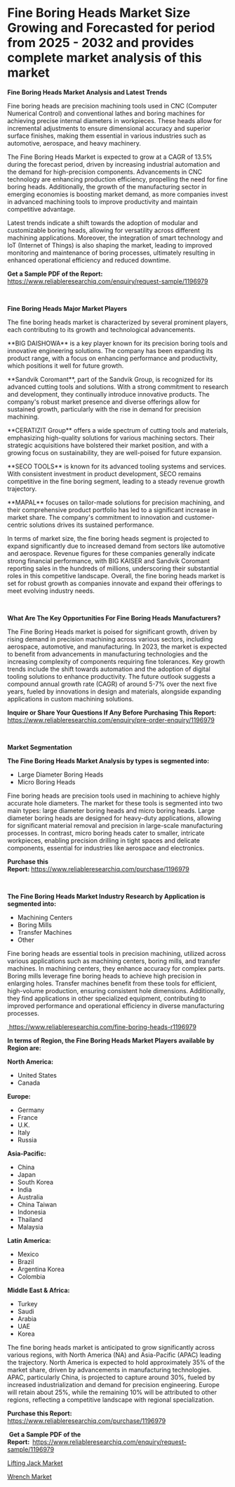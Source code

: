 <p><h1>Fine Boring Heads Market Size Growing and Forecasted for period from 2025 - 2032 and provides complete market analysis of this market</h1></p><p><strong>Fine Boring Heads Market Analysis and Latest Trends</strong></p>
<p><p>Fine boring heads are precision machining tools used in CNC (Computer Numerical Control) and conventional lathes and boring machines for achieving precise internal diameters in workpieces. These heads allow for incremental adjustments to ensure dimensional accuracy and superior surface finishes, making them essential in various industries such as automotive, aerospace, and heavy machinery.</p><p>The Fine Boring Heads Market is expected to grow at a CAGR of 13.5% during the forecast period, driven by increasing industrial automation and the demand for high-precision components. Advancements in CNC technology are enhancing production efficiency, propelling the need for fine boring heads. Additionally, the growth of the manufacturing sector in emerging economies is boosting market demand, as more companies invest in advanced machining tools to improve productivity and maintain competitive advantage.</p><p>Latest trends indicate a shift towards the adoption of modular and customizable boring heads, allowing for versatility across different machining applications. Moreover, the integration of smart technology and IoT (Internet of Things) is also shaping the market, leading to improved monitoring and maintenance of boring processes, ultimately resulting in enhanced operational efficiency and reduced downtime.</p></p>
<p><strong>Get a Sample PDF of the Report:&nbsp;</strong> <a href="https://www.reliableresearchiq.com/enquiry/request-sample/1196979?utm_campaign=1129&utm_medium=2&utm_source=Github&utm_content=ia&utm_term=19022025&utm_id=fine-boring-heads">https://www.reliableresearchiq.com/enquiry/request-sample/1196979</a></p>
<p>&nbsp;</p>
<p><strong>Fine Boring Heads Major Market Players</strong></p>
<p><p>The fine boring heads market is characterized by several prominent players, each contributing to its growth and technological advancements. </p><p>**BIG DAISHOWA** is a key player known for its precision boring tools and innovative engineering solutions. The company has been expanding its product range, with a focus on enhancing performance and productivity, which positions it well for future growth.</p><p>**Sandvik Coromant**, part of the Sandvik Group, is recognized for its advanced cutting tools and solutions. With a strong commitment to research and development, they continually introduce innovative products. The company's robust market presence and diverse offerings allow for sustained growth, particularly with the rise in demand for precision machining.</p><p>**CERATIZIT Group** offers a wide spectrum of cutting tools and materials, emphasizing high-quality solutions for various machining sectors. Their strategic acquisitions have bolstered their market position, and with a growing focus on sustainability, they are well-poised for future expansion.</p><p>**SECO TOOLS** is known for its advanced tooling systems and services. With consistent investment in product development, SECO remains competitive in the fine boring segment, leading to a steady revenue growth trajectory.</p><p>**MAPAL** focuses on tailor-made solutions for precision machining, and their comprehensive product portfolio has led to a significant increase in market share. The company's commitment to innovation and customer-centric solutions drives its sustained performance.</p><p>In terms of market size, the fine boring heads segment is projected to expand significantly due to increased demand from sectors like automotive and aerospace. Revenue figures for these companies generally indicate strong financial performance, with BIG KAISER and Sandvik Coromant reporting sales in the hundreds of millions, underscoring their substantial roles in this competitive landscape. Overall, the fine boring heads market is set for robust growth as companies innovate and expand their offerings to meet evolving industry needs.</p></p>
<p>&nbsp;</p>
<p><strong>What Are The Key Opportunities For Fine Boring Heads Manufacturers?</strong></p>
<p><p>The Fine Boring Heads market is poised for significant growth, driven by rising demand in precision machining across various sectors, including aerospace, automotive, and manufacturing. In 2023, the market is expected to benefit from advancements in manufacturing technologies and the increasing complexity of components requiring fine tolerances. Key growth trends include the shift towards automation and the adoption of digital tooling solutions to enhance productivity. The future outlook suggests a compound annual growth rate (CAGR) of around 5-7% over the next five years, fueled by innovations in design and materials, alongside expanding applications in custom machining solutions.</p></p>
<p><strong>Inquire or Share Your Questions If Any Before Purchasing This Report:</strong> <a href="https://www.reliableresearchiq.com/enquiry/pre-order-enquiry/1196979?utm_campaign=1129&utm_medium=2&utm_source=Github&utm_content=ia&utm_term=19022025&utm_id=fine-boring-heads">https://www.reliableresearchiq.com/enquiry/pre-order-enquiry/1196979</a></p>
<p>&nbsp;</p>
<p><strong>Market Segmentation</strong></p>
<p><strong>The Fine Boring Heads Market Analysis by types is segmented into:</strong></p>
<p><ul><li>Large Diameter Boring Heads</li><li>Micro Boring Heads</li></ul></p>
<p><p>Fine boring heads are precision tools used in machining to achieve highly accurate hole diameters. The market for these tools is segmented into two main types: large diameter boring heads and micro boring heads. Large diameter boring heads are designed for heavy-duty applications, allowing for significant material removal and precision in large-scale manufacturing processes. In contrast, micro boring heads cater to smaller, intricate workpieces, enabling precision drilling in tight spaces and delicate components, essential for industries like aerospace and electronics.</p></p>
<p><strong>Purchase this Report:&nbsp;</strong><a href="https://www.reliableresearchiq.com/purchase/1196979?utm_campaign=1129&utm_medium=2&utm_source=Github&utm_content=ia&utm_term=19022025&utm_id=fine-boring-heads">https://www.reliableresearchiq.com/purchase/1196979</a></p>
<p>&nbsp;</p>
<p><strong>The Fine Boring Heads Market Industry Research by Application is segmented into:</strong></p>
<p><ul><li>Machining Centers</li><li>Boring Mills</li><li>Transfer Machines</li><li>Other</li></ul></p>
<p><p>Fine boring heads are essential tools in precision machining, utilized across various applications such as machining centers, boring mills, and transfer machines. In machining centers, they enhance accuracy for complex parts. Boring mills leverage fine boring heads to achieve high precision in enlarging holes. Transfer machines benefit from these tools for efficient, high-volume production, ensuring consistent hole dimensions. Additionally, they find applications in other specialized equipment, contributing to improved performance and operational efficiency in diverse manufacturing processes.</p></p>
<p><a href="https://www.reliableresearchiq.com/fine-boring-heads-r1196979?utm_campaign=1129&utm_medium=2&utm_source=Github&utm_content=ia&utm_term=19022025&utm_id=fine-boring-heads">&nbsp;https://www.reliableresearchiq.com/fine-boring-heads-r1196979</a></p>
<p><strong>In terms of Region, the Fine Boring Heads Market Players available by Region are:</strong></p>
<p>
    <p> <strong> North America: </strong>
        <ul>
            <li>United States</li>
            <li>Canada</li>
        </ul>
        </p> 
    <p> <strong> Europe: </strong>
        <ul>
            <li>Germany</li>
            <li>France</li>
            <li>U.K.</li>
            <li>Italy</li>
            <li>Russia</li>
        </ul>
        </p> 
    <p> <strong> Asia-Pacific: </strong>
        <ul>
            <li>China</li>
            <li>Japan</li>
            <li>South Korea</li>
            <li>India</li>
            <li>Australia</li>
            <li>China Taiwan</li>
            <li>Indonesia</li>
            <li>Thailand</li>
            <li>Malaysia</li>
        </ul>
        </p> 
    <p> <strong> Latin America: </strong>
        <ul>
            <li>Mexico</li>
            <li>Brazil</li>
            <li>Argentina Korea</li>
            <li>Colombia</li>
        </ul>
        </p> 
    <p> <strong> Middle East & Africa: </strong>
        <ul>
            <li>Turkey</li>
            <li>Saudi</li>
            <li>Arabia</li>
            <li>UAE</li>
            <li>Korea</li>
        </ul>
    </p>
    </p>
<p><p>The fine boring heads market is anticipated to grow significantly across various regions, with North America (NA) and Asia-Pacific (APAC) leading the trajectory. North America is expected to hold approximately 35% of the market share, driven by advancements in manufacturing technologies. APAC, particularly China, is projected to capture around 30%, fueled by increased industrialization and demand for precision engineering. Europe will retain about 25%, while the remaining 10% will be attributed to other regions, reflecting a competitive landscape with regional specialization.</p></p>
<p><strong>Purchase this Report: </strong><a href="https://www.reliableresearchiq.com/purchase/1196979?utm_campaign=1129&utm_medium=2&utm_source=Github&utm_content=ia&utm_term=19022025&utm_id=fine-boring-heads">https://www.reliableresearchiq.com/purchase/1196979</a></p>
<p>&nbsp;<strong>Get a Sample PDF of the Report:&nbsp;&nbsp;</strong><a href="https://www.reliableresearchiq.com/enquiry/request-sample/1196979?utm_campaign=1129&utm_medium=2&utm_source=Github&utm_content=ia&utm_term=19022025&utm_id=fine-boring-heads">https://www.reliableresearchiq.com/enquiry/request-sample/1196979</a></p>
<p><strong></strong></p>
<p><p><a href="https://github.com/shamstirroc7/Market-Research-Report-List-1/blob/main/lifting-jack-market.md?utm_campaign=1129&utm_medium=2&utm_source=Github&utm_content=ia&utm_term=19022025&utm_id=fine-boring-heads">Lifting Jack Market</a></p><p><a href="https://github.com/usraceby/Market-Research-Report-List-1/blob/main/wrench-market.md?utm_campaign=1129&utm_medium=2&utm_source=Github&utm_content=ia&utm_term=19022025&utm_id=fine-boring-heads">Wrench Market</a></p></p>